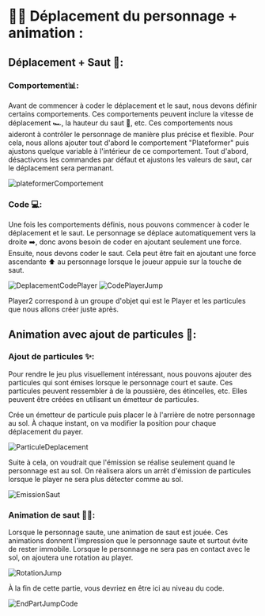 # 🏃‍♂️ Déplacement du personnage + animation : 
## Déplacement + Saut 🦘: 
### Comportement📊: 
Avant de commencer à coder le déplacement et le saut, nous devons définir certains comportements. Ces comportements peuvent inclure la vitesse de déplacement 🏎️, la hauteur du saut 🚀, etc. Ces comportements nous aideront à contrôler le personnage de manière plus précise et flexible.
Pour cela, nous allons ajouter tout d'abord le comportement "Plateformer" puis ajustons quelque variable à l'intérieur de ce comportement. Tout d'abord, désactivons les commandes par défaut et ajustons les valeurs de saut, car le déplacement sera permanant.

![plateformerComportement](ComportementPlateformer.png)

### Code 💻: 
Une fois les comportements définis, nous pouvons commencer à coder le déplacement et le saut. Le personnage se déplace automatiquement vers la droite ➡️, donc avons besoin de coder en ajoutant seulement une force. Ensuite, nous devons coder le saut. Cela peut être fait en ajoutant une force ascendante ⬆️ au personnage lorsque le joueur appuie sur la touche de saut.

![DeplacementCodePlayer](DeplacementCodePlayer.png)
![CodePlayerJump](CodePlayerJump.png)

Player2 correspond à un groupe d'objet qui est le Player et les particules que nous allons créer juste après.

## Animation avec ajout de particules 🎇: 

### Ajout de particules ✨:
Pour rendre le jeu plus visuellement intéressant, nous pouvons ajouter des particules qui sont émises lorsque le personnage court et saute. Ces particules peuvent ressembler à de la poussière, des étincelles, etc. Elles peuvent être créées en utilisant un émetteur de particules.

Crée un émetteur de particule puis placer le à l'arrière de notre personnage au sol.
À chaque instant, on va modifier la position pour chaque déplacement du payer.

![ParticuleDeplacement](ParticuleDeplacement.png)

Suite à cela, on voudrait que l'émission se réalise seulement quand le personnage est au sol. On réalisera alors un arrêt d'émission de particules lorsque le player ne sera plus détecter comme au sol.

![EmissionSaut](EmissionSaut.png)

### Animation de saut 🏃‍♂️:

Lorsque le personnage saute, une animation de saut est jouée. Ces animations donnent l'impression que le personnage saute et surtout évite de rester immobile.
Lorsque le personnage ne sera pas en contact avec le sol, on ajoutera une rotation au player.

![RotationJump](RotationJump.png)

À la fin de cette partie, vous devriez en être ici au niveau du code.

![EndPartJumpCode](EndPartJumpCode.png)


